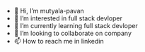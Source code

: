 - 👋 Hi, I’m mutyala-pavan
- 👀 I’m interested in full stack devloper
- 🌱 I’m currently learning full stack devloper
- 💞️ I’m looking to collaborate on company
- 📫 How to reach me in linkedin

<!---
mutyala-pavan/mutyala-pavan is a ✨ special ✨ repository because its `README.md` (this file) appears on your GitHub profile.
You can click the Preview link to take a look at your changes.
--->
